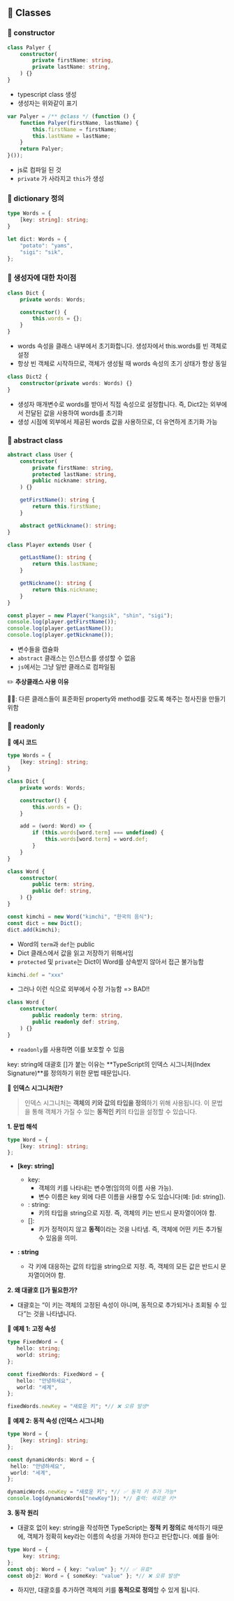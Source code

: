 ## 📍 Classes



### 📌 constructor

```typescript
class Palyer {
    constructor(
        private firstName: string,
        private lastName: string,
    ) {}
}
```

- typescript class 생성
- 생성자는 위와같이 표기

```js
var Palyer = /** @class */ (function () {
    function Palyer(firstName, lastName) {
        this.firstName = firstName;
        this.lastName = lastName;
    }
    return Palyer;
}());
```

- js로 컴파일 된 것
- `private` 가 사라지고 `this`가 생성



### 📌 dictionary 정의

```typescript
type Words = {
    [key: string]: string;
}

let dict: Words = {
    "potato": "yams",
    "sigi": "sik",
};
```



### 📌 생성자에 대한 차이점

```typescript
class Dict {
    private words: Words;

    constructor() {
        this.words = {};
    }
}
```

- words 속성을 클래스 내부에서 초기화합니다. 생성자에서 this.words를 빈 객체로 설정
- 항상 빈 객체로 시작하므로, 객체가 생성될 때 words 속성의 초기 상태가 항상 동일

```typescript
class Dict2 {
    constructor(private words: Words) {}
}
```

- 생성자 매개변수로 words를 받아서 직접 속성으로 설정합니다. 즉, Dict2는 외부에서 전달된 값을 사용하여 words를 초기화
- 생성 시점에 외부에서 제공된 words 값을 사용하므로, 더 유연하게 초기화 가능



### 📌 abstract class

```typescript
abstract class User {
    constructor(
        private firstName: string,
        protected lastName: string,
        public nickname: string,
    ) {}

    getFirstName(): string {
        return this.firstName;
    }

    abstract getNickname(): string;
}

class Player extends User {

    getLastName(): string {
        return this.lastName;
    }

    getNickname(): string {
        return this.nickname;
    }
}

const player = new Player("kangsik", "shin", "sigi");
console.log(player.getFirstName());
console.log(player.getLastName());
console.log(player.getNickname());
```

- 변수들을 캡슐화
- `abstract` 클래스는 인스턴스를 생성할 수 없음 
- `js`에서는 그냥 일반 클래스로 컴파일됨



✏️ **추상클래스 사용 이유**

🧑‍💻: 다른 클래스들이 표준화된 property와 method를 갖도록 해주는 청사진을 만들기 위함



### 📌 readonly

🌈 **예시 코드**

```typescript
type Words = {
    [key: string]: string;
}

class Dict {
    private words: Words;

    constructor() {
        this.words = {};
    }

    add = (word: Word) => {
        if (this.words[word.term] === undefined) {
            this.words[word.term] = word.def;
        }
    }
}

class Word {
    constructor(
        public term: string,
        public def: string,
    ) {}
}

const kimchi = new Word("kimchi", "한국의 음식");
const dict = new Dict();
dict.add(kimchi);
```

- Word의 `term`과 `def`는 public
- Dict 클래스에서 값을 읽고 저장하기 위해서임
- `protected` 및 `private`는 Dict이 Word를 상속받지 않아서 접근 불가능함

```typescript
kimchi.def = "xxx"
```

- 그러나 이런 식으로 외부에서 수정 가능함 => BAD!!

```typescript
class Word {
    constructor(
        public readonly term: string,
        public readonly def: string,
    ) {}
}
```

- `readonly`를 사용하면 이를 보호할 수 있음



key: string에 대괄호 []가 붙는 이유는 **TypeScript의 인덱스 시그니처(Index Signature)**를 정의하기 위한 문법 때문입니다.



📌 **인덱스 시그니처란?**

>  인덱스 시그니처는 **객체의 키와 값의 타입을 정의**하기 위해 사용됩니다. 이 문법을 통해 객체가 가질 수 있는 **동적인 키**의 타입을 설정할 수 있습니다.

**1. 문법 해석**

```ts
type Word = {
	[key: string]: string;
};
```

- **[key: string]**
  - key: 
    - 객체의 키를 나타내는 변수명(임의의 이름 사용 가능). 
    - 변수 이름은 key 외에 다른 이름을 사용할 수도 있습니다(예: [id: string]).
  - : string:
    - 키의 타입을 string으로 지정. 즉, 객체의 키는 반드시 문자열이어야 함.
  - []:
    - 키가 정적이지 않고 **동적**이라는 것을 나타냄. 즉, 객체에 어떤 키든 추가될 수 있음을 의미.

- **: string**
  - 각 키에 대응하는 값의 타입을 string으로 지정. 즉, 객체의 모든 값은 반드시 문자열이어야 함.



**2. 왜 대괄호 []가 필요한가?**

- 대괄호는 “이 키는 객체의 고정된 속성이 아니며, 동적으로 추가되거나 조회될 수 있다”는 것을 나타냅니다.



🌈 **예제 1: 고정 속성**

```ts
type FixedWord = {
   hello: string;
   world: string;
};

const fixedWords: FixedWord = {
   hello: "안녕하세요",
   world: "세계",
};

fixedWords.newKey = "새로운 키"; *// ❌ 오류 발생*
```



🌈 **예제 2: 동적 속성 (인덱스 시그니처)**

```ts
type Word = {
	[key: string]: string;
};

const dynamicWords: Word = {
 hello: "안녕하세요",
 world: "세계",
};

dynamicWords.newKey = "새로운 키"; *// ✅ 동적 키 추가 가능*
console.log(dynamicWords["newKey"]); *// 출력: 새로운 키*
```



**3. 동작 원리**

- 대괄호 없이 key: string을 작성하면 TypeScript는 **정적 키 정의**로 해석하기 때문에, 객체가 정확히 key라는 이름의 속성을 가져야 한다고 판단합니다. 예를 들어:

```ts
type Word = {
	 key: string;
};
const obj: Word = { key: "value" }; *// ✅ 유효*
const obj2: Word = { someKey: "value" }; *// ❌ 오류 발생*
```

- 하지만, 대괄호를 추가하면 객체의 키를 **동적으로 정의**할 수 있게 됩니다.

